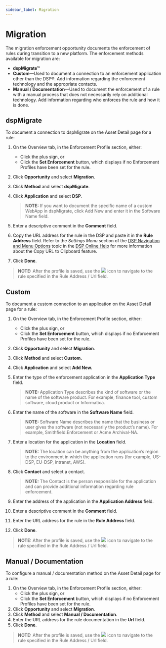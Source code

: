 ```yaml
---
sidebar_label: Migration
---
```


# Migration

The migration enforcement opportunity documents the enforcement of rules
during transition to a new platform. The enforcement methods available
for migration are:

  - **dspMigrate™**
  - **Custom**—Used to document a connection to an enforcement
    application other than the DSP®. Add information regarding the
    enforcement technology and the appropriate contacts.
  - **Manual / Documentation**—Used to document the enforcement of a
    rule with a manual process that does not necessarily rely on
    additional technology. Add information regarding who enforces the
    rule and how it is done.

## dspMigrate

To document a connection to dspMigrate on the Asset Detail page for a
rule:

1.  On the Overview tab, in the Enforcement Profile section, either:
    
      - Click the plus sign, or
      - Click the **Set Enforcement** button, which displays if no
        Enforcement Profiles have been set for the rule.

2.  Click **Opportunity** and select **Migration**.

3.  Click **Method** and select **dspMigrate**.

4.  Click **Application** and select **DSP**.
    
    >**NOTE:** If you want to document the specific name of a custom
    WebApp in dspMigrate, click Add New and enter it in the Software
    Name field.

5.  Enter a descriptive comment in the **Comment** field.

6.  Copy the URL address for the rule in the DSP and paste it in the
    **Rule Address** field. Refer to the *Settings Menu* section of the
    [DSP Navigation and Menu
    Options](https://dsphelp.boaweb.com/701/general/DSP_Navigation.md)
    topic in the [DSP Online
    Help](https://dsphelp.boaweb.com/703/general/Home.md) for more
    information about the Copy URL to Clipboard feature.

7.  Click **Done**.

>**NOTE:** After the profile is saved, use the
![](Resources/Images/IGC.png) icon to navigate to the rule specified in
the Rule Address / Url field.

## Custom

To document a custom connection to an application on the Asset Detail
page for a rule:

1.  On the Overview tab, in the Enforcement Profile section, either:
    
      - Click the plus sign, or
      - Click the **Set Enforcement** button, which displays if no
        Enforcement Profiles have been set for the rule.

2.  Click **Opportunity** and select **Migration**.

3.  Click **Method** and select **Custom.**

4.  Click **Application** and select **Add New.**

5.  Enter the type of the enforcement application in the **Application
    Type** field.
    
    >**NOTE:** Application Type describes the kind of software or the
    name of the software product. For example, finance tool, custom
    software, cloud product or Informatica.

6.  Enter the name of the software in the **Software Name** field.
    
    >**NOTE:** Software Name describes the name that the business or user
    gives the software (not necessarily the product’s name). For
    example, Smithfield.Enforcement or Acme Archival-NA.

7.  Enter a location for the application in the **Location** field.
    
    >**NOTE:** The location can be anything from the application’s region
    to the environment in which the application runs (for example,
    US-DSP, EU-DSP, intranet, AWS).

8.  Click **Contact** and select a contact.
    
    >**NOTE:** The Contact is the person responsible for the application
    and can provide additional information regarding rule enforcement.

9.  Enter the address of the application in the **Application Address**
    field.

10. Enter a descriptive comment in the **Comment** field.

11. Enter the URL address for the rule in the **Rule Address** field.

12. Click **Done**.

>**NOTE:** After the profile is saved, use the
![](Resources/Images/IGC.png) icon to navigate to the rule specified in
the Rule Address / Url field.

## Manual / Documentation

To configure a manual / documentation method on the Asset Detail page
for a rule:

1.  On the Overview tab, in the Enforcement Profile section, either:
      - Click the plus sign, or
      - Click the **Set Enforcement** button, which displays if no
        Enforcement Profiles have been set for the rule.
2.  Click **Opportunity** and select **Migration**.
3.  Click **Method** and select **Manual / Documentation**.
4.  Enter the URL address for the rule documentation in the **Url**
    field.
5.  Click **Done**.

>**NOTE:** After the profile is saved, use the
![](Resources/Images/IGC.png) icon to navigate to the rule specified in
the Rule Address / Url field.

